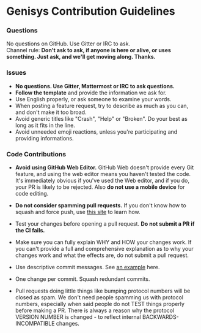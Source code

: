 # Genisys Contribution Guidelines

### Questions

No questions on GitHub. Use Gitter or IRC to ask.  
Channel rule: **Don't ask to ask, if anyone is here or alive, or uses something. Just ask, and we'll get moving along. Thanks.**

### Issues

- **No questions. Use Gitter, Mattermost or IRC to ask questions.**
- **Follow the template** and provide the information we ask for.
- Use English properly, or ask someone to examine your words.
- When posting a feature request, try to describe as much as you can, and don't make it too broad.
- Avoid generic titles like "Crash", "Help" or "Broken". Do your best as long as it fits in the line.
- Avoid unneeded emoji reactions, unless you're participating and providing informations.

### Code Contributions

- **Avoid using GitHub Web Editor.** GitHub Web doesn't provide every Git feature, and using the web editor means you haven't tested the code. It's immediately obvious if you've used the Web editor, and if you do, your PR is likely to be rejected. Also **do not use a mobile device** for code editing.

- **Do not consider spamming pull requests.** If you don't know how to squash and force push, use [this site](https://github.com/edx/edx-platform/wiki/How-to-Rebase-a-Pull-Request) to learn how.

- Test your changes before opening a pull request. **Do not submit a PR if the CI fails.**

- Make sure you can fully explain WHY and HOW your changes work. If you can't provide a full and comprehensive explanation as to why your changes work and what the effects are, do not submit a pull request.

- Use descriptive commit messages. See [an example](http://tbaggery.com/2008/04/19/a-note-about-git-commit-messages.html) here.

- One change per commit. Squash redundant commits.

- Pull requests doing little things like bumping protocol numbers will be closed as spam. We don't need people spamming us with protocol numbers, especially when said people do not TEST things properly before making a PR. There is always a reason why the protocol VERSION NUMBER is changed - to reflect internal BACKWARDS-INCOMPATIBLE changes.
